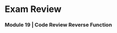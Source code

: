 # Exam Review





### Module 19 | Code Review Reverse Function







































